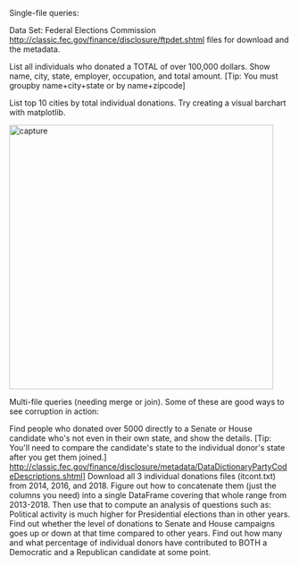 Single-file queries:

Data Set: Federal Elections Commission
http://classic.fec.gov/finance/disclosure/ftpdet.shtml files for download and the metadata.


List all individuals who donated a TOTAL of over 100,000 dollars. Show name, city, state, employer, occupation, and total amount. [Tip: You must groupby name+city+state or by name+zipcode]

List top 10 cities by total individual donations. Try creating a visual barchart with matplotlib.

<img width="473" alt="capture" src="https://user-images.githubusercontent.com/31773426/36612930-92a79c3e-189d-11e8-85c8-ee2fa2fd0abc.PNG">




Multi-file queries (needing merge or join). Some of these are good ways to see corruption in action:

Find people who donated over 5000 directly to a Senate or House candidate who's not even in their own state, and show the details. [Tip: You'll need to compare the candidate's state to the individual donor's state after you get them joined.] http://classic.fec.gov/finance/disclosure/metadata/DataDictionaryPartyCodeDescriptions.shtml]
Download all 3 individual donations files (itcont.txt) from 2014, 2016, and 2018. Figure out how to concatenate them (just the columns you need) into a single DataFrame covering that whole range from 2013-2018. Then use that to compute an analysis of questions such as:
Political activity is much higher for Presidential elections than in other years. Find out whether the level of donations to Senate and House campaigns goes up or down at that time compared to other years.
Find out how many and what percentage of individual donors have contributed to BOTH a Democratic and a Republican candidate at some point.
